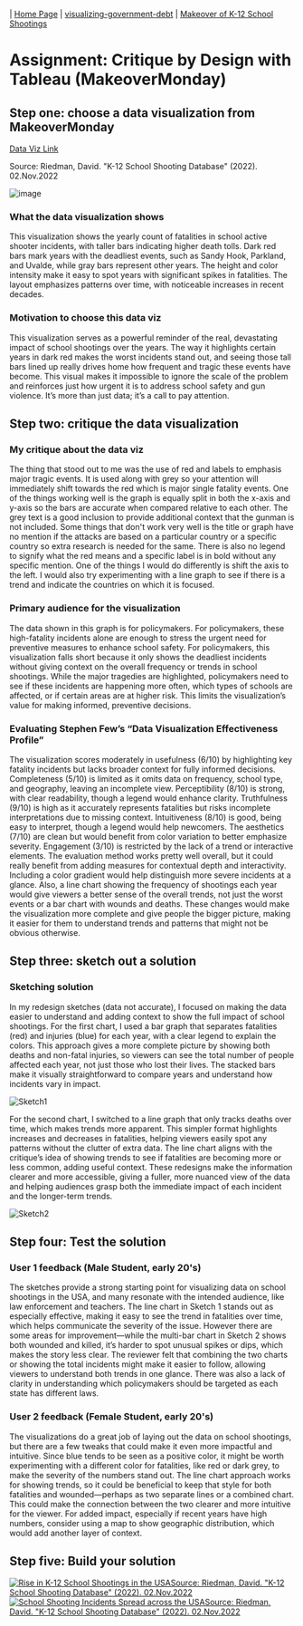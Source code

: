 | [Home Page](https://vyom555.github.io/portfolio/) | [visualizing-government-debt](https://vyom555.github.io/portfolio/dataviz2) | [Makeover of K-12 School Shootings](https://vyom555.github.io/portfolio/MakeoverMonday)

# Assignment: Critique by Design with Tableau (MakeoverMonday)

## Step one: choose a data visualization from MakeoverMonday
[Data Viz Link](https://k12ssdb.org/)

Source: Riedman, David. "K-12 School Shooting Database" (2022). 02.Nov.2022

![image](https://img1.wsimg.com/isteam/ip/f021e984-7ec8-4011-80df-5c7624ed04c0/NY%20times%205%2025%202022.png/:/rs=w:1920,h:1920,cg:true,m/cr=w:1920,h:1920)

### What the data visualization shows
This visualization shows the yearly count of fatalities in school active shooter incidents, with taller bars indicating higher death tolls. Dark red bars mark years with the deadliest events, such as Sandy Hook, Parkland, and Uvalde, while gray bars represent other years. The height and color intensity make it easy to spot years with significant spikes in fatalities. The layout emphasizes patterns over time, with noticeable increases in recent decades.

### Motivation to choose this data viz
This visualization serves as a powerful reminder of the real, devastating impact of school shootings over the years. The way it highlights certain years in dark red makes the worst incidents stand out, and seeing those tall bars lined up really drives home how frequent and tragic these events have become. This visual makes it impossible to ignore the scale of the problem and reinforces just how urgent it is to address school safety and gun violence. It’s more than just data; it’s a call to pay attention.

## Step two: critique the data visualization

### My critique about the data viz
The thing that stood out to me was the use of red and labels to emphasis major tragic events. It is used along with grey so your attention will immediately shift towards the red which is major single fatality events. One of the things working well is the graph is equally split in both the x-axis and y-axis so the bars are accurate when compared relative to each other. The grey text is a good inclusion to provide additional context that the gunman is not included. Some things that don't work very well is the title or graph have no mention if the attacks are based on a particular country or a specific country so extra research is needed for the same. There is also no legend to signify what the red means and a specific label is in bold without any specific mention. One of the things I would do differently is shift the axis to the left. I would also try experimenting with a line graph to see if there is a trend and indicate the countries on which it is focused.

### Primary audience for the visualization
The data shown in this graph is for policymakers. For policymakers, these high-fatality incidents alone are enough to stress the urgent need for preventive measures to enhance school safety. For policymakers, this visualization falls short because it only shows the deadliest incidents without giving context on the overall frequency or trends in school shootings. While the major tragedies are highlighted, policymakers need to see if these incidents are happening more often, which types of schools are affected, or if certain areas are at higher risk.  This limits the visualization’s value for making informed, preventive decisions.

   
### Evaluating Stephen Few’s “Data Visualization Effectiveness Profile”
The visualization scores moderately in usefulness (6/10) by highlighting key fatality incidents but lacks broader context for fully informed decisions. Completeness (5/10) is limited as it omits data on frequency, school type, and geography, leaving an incomplete view. Perceptibility (8/10) is strong, with clear readability, though a legend would enhance clarity. Truthfulness (9/10) is high as it accurately represents fatalities but risks incomplete interpretations due to missing context. Intuitiveness (8/10) is good, being easy to interpret, though a legend would help newcomers. The aesthetics (7/10) are clean but would benefit from color variation to better emphasize severity. Engagement (3/10) is restricted by the lack of a trend or interactive elements. The evaluation method works pretty well overall, but it could really benefit from adding measures for contextual depth and interactivity. Including a color gradient would help distinguish more severe incidents at a glance. Also, a line chart showing the frequency of shootings each year would give viewers a better sense of the overall trends, not just the worst events or a bar chart with wounds and deaths. These changes would make the visualization more complete and give people the bigger picture, making it easier for them to understand trends and patterns that might not be obvious otherwise.

## Step three: sketch out a solution

### Sketching solution
In my redesign sketches (data not accurate), I focused on making the data easier to understand and adding context to show the full impact of school shootings. For the first chart, I used a bar graph that separates fatalities (red) and injuries (blue) for each year, with a clear legend to explain the colors. This approach gives a more complete picture by showing both deaths and non-fatal injuries, so viewers can see the total number of people affected each year, not just those who lost their lives. The stacked bars make it visually straightforward to compare years and understand how incidents vary in impact.

![Sketch1](https://github.com/user-attachments/assets/afe8205c-c12e-4727-bc85-bfc7eab41f8a)

For the second chart, I switched to a line graph that only tracks deaths over time, which makes trends more apparent. This simpler format highlights increases and decreases in fatalities, helping viewers easily spot any patterns without the clutter of extra data. The line chart aligns with the critique’s idea of showing trends to see if fatalities are becoming more or less common, adding useful context. These redesigns make the information clearer and more accessible, giving a fuller, more nuanced view of the data and helping audiences grasp both the immediate impact of each incident and the longer-term trends.

![Sketch2](https://github.com/user-attachments/assets/e5396f4e-8eaa-4130-ab20-adc06da09e86)

## Step four: Test the solution

### User 1 feedback (Male Student, early 20's)
The sketches provide a strong starting point for visualizing data on school shootings in the USA, and many resonate with the intended audience, like law enforcement and teachers. The line chart in Sketch 1 stands out as especially effective, making it easy to see the trend in fatalities over time, which helps communicate the severity of the issue. However there are some areas for improvement—while the multi-bar chart in Sketch 2 shows both wounded and killed, it’s harder to spot unusual spikes or dips, which makes the story less clear. The reviewer felt that combining the two charts or showing the total incidents might make it easier to follow, allowing viewers to understand both trends in one glance. There was also a lack of clarity in understanding which policymakers should be targeted as each state has different laws. 

### User 2 feedback (Female Student, early 20's)
The visualizations do a great job of laying out the data on school shootings, but there are a few tweaks that could make it even more impactful and intuitive. Since blue tends to be seen as a positive color, it might be worth experimenting with a different color for fatalities, like red or dark grey, to make the severity of the numbers stand out. The line chart approach works for showing trends, so it could be beneficial to keep that style for both fatalities and wounded—perhaps as two separate lines or a combined chart. This could make the connection between the two clearer and more intuitive for the viewer. For added impact, especially if recent years have high numbers, consider using a map to show geographic distribution, which would add another layer of context.

## Step five: Build your solution

<div class='tableauPlaceholder' id='viz1731468265842' style='position: relative'>
   <noscript><a href='#'><img alt='Rise in K-12 School Shootings in the USASource: Riedman, David. &quot;K-12 School Shooting Database&quot; (2022). 02.Nov.2022 'src='https:&#47;&#47;public.tableau.com&#47;static&#47;images&#47;As&#47;Assignment34_17314679457940&#47;Sheet1&#47;1_rss.png' style='border: none' />
   </a>
   </noscript>
   <object class='tableauViz'  style='display:none;'>
      <param name='host_url' value='https%3A%2F%2Fpublic.tableau.com%2F' /> 
      <param name='embed_code_version' value='3' /> 
      <param name='site_root' value='' />
      <param name='name' value='Assignment34_17314679457940&#47;Sheet1' />
      <param name='tabs' value='no' />
      <param name='toolbar' value='yes' />
      <param name='static_image' value='https:&#47;&#47;public.tableau.com&#47;static&#47;images&#47;As&#47;Assignment34_17314679457940&#47;Sheet1&#47;1.png' /> 
      <param name='animate_transition' value='yes' />
      <param name='display_static_image' value='yes' />
      <param name='display_spinner' value='yes' />
      <param name='display_overlay' value='yes' />
      <param name='display_count' value='yes' />
      <param name='language' value='en-US' />
      <param name='filter' value='publish=yes' />
   </object></div>                
   <script type='text/javascript'>                    
      var divElement = document.getElementById('viz1731468265842');                    
      var vizElement = divElement.getElementsByTagName('object')[0];                    
      vizElement.style.width='100%';vizElement.style.height=(divElement.offsetWidth*0.75)+'px';                    
      var scriptElement = document.createElement('script');                    
      scriptElement.src = 'https://public.tableau.com/javascripts/api/viz_v1.js';                    
      vizElement.parentNode.insertBefore(scriptElement, vizElement);                
   </script>

<div class='tableauPlaceholder' id='viz1731468423511' style='position: relative'>
   <noscript><a href='#'>
      <img alt='School Shooting Incidents Spread across the USASource: Riedman, David. &quot;K-12 School Shooting Database&quot; (2022). 02.Nov.2022 'src='https:&#47;&#47;public.tableau.com&#47;static&#47;images&#47;GX&#47;GXFRS38C5&#47;1_rss.png' style='border: none' />
   </a>
   </noscript>
   <object class='tableauViz'  style='display:none;'>
      <param name='host_url' value='https%3A%2F%2Fpublic.tableau.com%2F' /> 
      <param name='embed_code_version' value='3' /> 
      <param name='path' value='shared&#47;GXFRS38C5' /> 
      <param name='toolbar' value='yes' />
      <param name='static_image' value='https:&#47;&#47;public.tableau.com&#47;static&#47;images&#47;GX&#47;GXFRS38C5&#47;1.png' /> 
      <param name='animate_transition' value='yes' />
      <param name='display_static_image' value='yes' />
      <param name='display_spinner' value='yes' />
      <param name='display_overlay' value='yes' />
      <param name='display_count' value='yes' />
      <param name='language' value='en-US' />
      <param name='filter' value='publish=yes' /></object></div>                
      <script type='text/javascript'>                    
         var divElement = document.getElementById('viz1731468423511');                    
         var vizElement = divElement.getElementsByTagName('object')[0];                    
         vizElement.style.width='100%';
         vizElement.style.height=(divElement.offsetWidth*0.75)+'px';                    
         var scriptElement = document.createElement('script');                    
         scriptElement.src = 'https://public.tableau.com/javascripts/api/viz_v1.js';                    
         vizElement.parentNode.insertBefore(scriptElement, vizElement);                
      </script>
